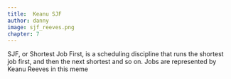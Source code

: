 ```yaml
---
title:  Keanu SJF
author: danny
image: sjf_reeves.png
chapter: 7
---
```

SJF, or Shortest Job First, is a scheduling discipline that runs the shortest job first, and then the next shortest and so on. Jobs are represented by Keanu Reeves in this meme
